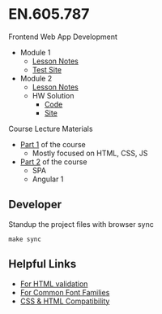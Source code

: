 # EN.605.787

Frontend Web App Development

- Module 1
  - [Lesson Notes](./module_1/README.md)
  - [Test Site](https://deleomike.github.io/EN.605.787/module_1/test_site)
- Module 2
  - [Lesson Notes](./module_2/README.md)
  - HW Solution
    - [Code](./module_2/solution/)
    - [Site](https://deleomike.github.io/EN.605.787/module_2/solution/)

Course Lecture Materials

- [Part 1](./course_materials/fullstack-course4/) of the course
  - Mostly focused on HTML, CSS, JS
- [Part 2](./course_materials/fullstack-course5/) of the course
  - SPA
  - Angular 1

## Developer

Standup the project files with browser sync

```
make sync
```

## Helpful Links

- [For HTML validation](https://validator.w3.org)
- [For Common Font Families](http://www.w3schools.com/cssref/css_websafe_fonts.asp)
- [CSS & HTML Compatibility](https://caniuse.com)